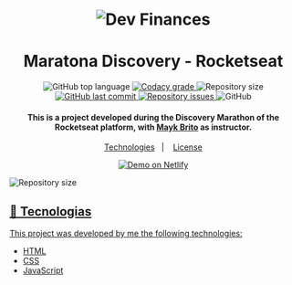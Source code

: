 <h1 align="center">
  <img alt="Dev Finances" src="https://res.cloudinary.com/dx3vxwusq/image/upload/v1611011679/dev-finances1_v8qi7q.png">
</h1>

# <center>Maratona Discovery - Rocketseat</center>
<p align="center">
  <img alt="GitHub top language" src="https://img.shields.io/github/languages/top/lukemorales/bancointer.svg">

  <a href="https://app.codacy.com/gh/MateusJSouza/MaratonaDiscovery/commits">
    <img alt="Codacy grade" src="https://img.shields.io/codacy/grade/4997e01df18f4441aae384fc60aa4daa.svg">
  </a>

  <img alt="Repository size" src="https://img.shields.io/github/repo-size/lukemorales/bancointer.svg">
  <a href="https://img.shields.io/github/repo-size/MateusJSouza/MaratonaDiscovery">
    <img alt="GitHub last commit" src="https://img.shields.io/github/last-commit/MateusJSouza/MaratonaDiscovery">
  </a>

  <a href="https://img.shields.io/bitbucket/issues-raw/MateusJSouza/MaratonaDiscovery">
    <img alt="Repository issues" src="https://img.shields.io/github/issues/lukemorales/bancointer.svg">
  </a>

  <img alt="GitHub" src="https://img.shields.io/github/license/lukemorales/bancointer.svg">
</p>

<h4 align="center">
  This is a project developed during the Discovery Marathon of the Rocketseat platform, with <a href="https://www.linkedin.com/in/maykbrito/">Mayk Brito</a> as instructor.
</h4>

<p align="center">
  <a href="#rocket-technologies">Technologies</a>&nbsp;&nbsp;&nbsp;|&nbsp;&nbsp;&nbsp;
  <a href="#memo-license">License</a>
</p>

<p align="center">
  <a href="https://maratona-discovery.netlify.app/" target="_blank">
    <img alt="Demo on Netlify" src="https://res.cloudinary.com/dx3vxwusq/image/upload/v1611011679/dev-finances1_v8qi7q.png">
  </a>
</p>

<img alt="Repository size" src="https://img.shields.io/github/repo-size/MateusJSouza/MaratonaDiscovery"><a href="https://github.com/MateusJSouza/MaratonaDiscovery">

</p>

## 🚀 Tecnologias 
This project was developed by me the following technologies:

- HTML
- CSS
- JavaScript
